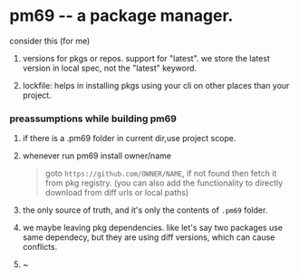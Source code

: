 # pm69 -- a package manager.

consider this (for me)

1. versions for pkgs or repos. support for "latest". we store the latest version in local spec, not the "latest" keyword.

2. lockfile: helps in installing pkgs using your cli on other places than your project.

### preassumptions while building pm69

1. if there is a .pm69 folder in current dir,use project scope.

2. whenever run pm69 install owner/name

   > goto `https://github.com/OWNER/NAME`, if not found then
   > fetch it from pkg registry.
   > (you can also add the functionality to directly download from diff urls or local paths)

3. the only source of truth, and it's only the contents of `.pm69` folder.

4. we maybe leaving pkg dependencies. like let's say two packages use same dependecy, but they are using diff versions, which can cause conflicts.

5. ~
